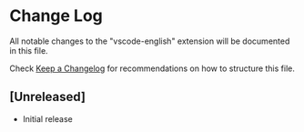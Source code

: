 # Change Log

All notable changes to the "vscode-english" extension will be documented in this file.

Check [Keep a Changelog](http://keepachangelog.com/) for recommendations on how to structure this file.

## [Unreleased]

- Initial release